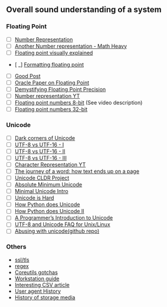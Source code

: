 ## Overall sound understanding of a system

### Floating Point
- [ ] [Number Representation](https://www.ntu.edu.sg/home/ehchua/programming/java/DataRepresentation.html)
- [ ] [Another Number representation - Math Heavy](http://www.introtcs.org/public/lec_02_representation.html)
- [ ] [Floating point visually explained](http://fabiensanglard.net/floating_point_visually_explained/)
- [ _] [Formatting floating point](http://www.zverovich.net/2019/02/11/formatting-floating-point-numbers.html)
- [ ] [Good Post](http://floating-point-gui.de)
- [ ] [Oracle Paper on Floating Point](https://docs.oracle.com/cd/E19957-01/806-3568/ncg_goldberg.html)
- [ ] [Demystifying Floating Point Precision](https://blog.demofox.org/2017/11/21/floating-point-precision/)
- [ ] [Number representation YT](https://www.youtube.com/watch?v=HhtecBhM_oA&index=1&list=PLD71F13843965439D)
- [ ] [Floating point numbers 8-bit](https://www.youtube.com/watch?v=ji3SfClm8TU) (See video description)
- [ ] [Floating point numbers 32-bit](https://www.youtube.com/watch?v=50ZYcZebIec)
### Unicode
- [ ] [Dark corners of Unicode](https://eev.ee/blog/2015/09/12/dark-corners-of-unicode/)
- [ ] [UTF-8 vs UTF-16 - I](https://lobste.rs/s/9dsl7a/utf_8_good_utf_16_bad_2011)
- [ ] [UTF-8 vs UTF-16 - II](http://web.archive.org/web/20110520060518/https://stackoverflow.com/questions/1049947/should-utf-16-be-considered-harmful)
- [ ] [UTF-8 vs UTF-16 - III](http://utf8everywhere.org/)
- [ ] [Character Representation YT](https://www.youtube.com/watch?v=-oYfv794R9s&index=2&list=PLhQN_EIoIKBRA0yVTsWDoJzEKZwJY0p3l)
- [ ] [The journey of a word: how text ends up on a page](https://www.youtube.com/watch?v=Is4PW6f4Pk4)
- [ ] [Unicode CLDR Project](http://cldr.unicode.org)
- [ ] [Absolute Minimum Unicode](https://www.joelonsoftware.com/2003/10/08/the-absolute-minimum-every-software-developer-absolutely-positively-must-know-about-unicode-and-character-sets-no-excuses/)
- [ ] [Minimal Unicode Intro](http://erratique.ch/software/uucp/doc/Uucp.html#uminimal)
- [ ] [Unicode is Hard](https://shkspr.mobi/blog/2017/05/unicode-is-hard/)
- [ ] [How Python does Unicode](https://www.b-list.org/weblog/2017/sep/05/how-python-does-unicode/)
- [ ] [How Python does Unicode II](http://lucumr.pocoo.org/2014/5/12/everything-about-unicode/)
- [ ] [A Programmer’s Introduction to Unicode](http://reedbeta.com/blog/programmers-intro-to-unicode/)
- [ ] [UTF-8 and Unicode FAQ for Unix/Linux](http://www.cl.cam.ac.uk/~mgk25/unicode.html#ucs)
- [ ] [Abusing with unicode(github repo)](https://github.com/reinderien/mimic)
### Others
- [ssl/tls](https://ct.cloudflare.com/logs/cirrus)
- [regex](https://dassur.ma/things/regexp-quote/)
- [Coreutils gotchas](http://www.pixelbeat.org/docs/coreutils-gotchas.html)
- [Workstation guide](https://lobste.rs/s/0t2llm/ultra_geek_linux_workstation_guide)
- [Interesting CSV article](https://donatstudios.com/Falsehoods-Programmers-Believe-About-CSVs)
- [User agent History](https://webaim.org/blog/user-agent-string-history/?utm_source=hackernewsletter&utm_medium=email&utm_term=fav)
- [History of storage media](https://codewords.recurse.com/issues/seven/a-history-of-storage-media)
